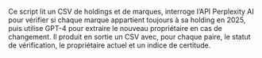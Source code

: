 Ce script lit un CSV de holdings et de marques, interroge l’API Perplexity AI pour vérifier si chaque marque appartient toujours à sa holding en 2025, puis utilise GPT-4 pour extraire le nouveau propriétaire en cas de changement. Il produit en sortie un CSV avec, pour chaque paire, le statut de vérification, le propriétaire actuel et un indice de certitude.
